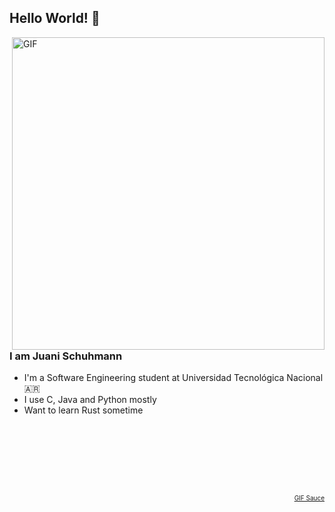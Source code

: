 ## Hello World! 👋

<img align="right" alt="GIF" src="https://1.bp.blogspot.com/-nDLygSjsvcQ/Wzr5_lFGdYI/AAAAAAABPGo/mnNWMEPVWokc_9LJdFrvapfmUHB8_2qhwCKgBGAs/s0/Omake%2BGif%2BAnime%2B-%2BEmiya-san%2BChi%2Bno%2BKyou%2Bno%2BGohan%2B-%2BEpisode%2B7%2B-%2BRin%2BFloats.gif=s0?imgmax=0" width=500 />

### I am Juani Schuhmann
- I'm a Software Engineering student at Universidad Tecnológica Nacional :argentina:
- I use C, Java and Python mostly
- Want to learn Rust sometime

<br>
<br>
<br>
<br>
<br>
<br>


<p align="right" style="font-size:10px">
<a href="https://en.wikipedia.org/wiki/Today%27s_Menu_for_the_Emiya_Family">GIF Sauce</a>
</p>

